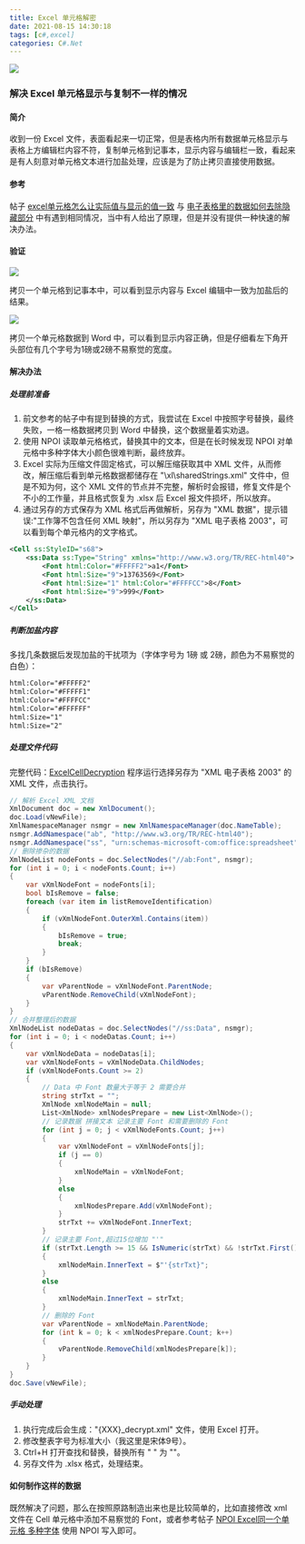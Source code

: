 ```yaml
---
title: Excel 单元格解密
date: 2021-08-15 14:30:18
tags: [c#,excel]
categories: C#.Net
---
```

<img src="https://sadness96.github.io/images/blog/csharp-ExcelCellDecryption/ExcelCellDecryption.png"/>

<!-- more -->
### 解决 Excel 单元格显示与复制不一样的情况
#### 简介
收到一份 Excel 文件，表面看起来一切正常，但是表格内所有数据单元格显示与表格上方编辑栏内容不符，复制单元格到记事本，显示内容与编辑栏一致，看起来是有人刻意对单元格文本进行加盐处理，应该是为了防止拷贝直接使用数据。

#### 参考
帖子 [excel单元格怎么让实际值与显示的值一致](https://www.52pojie.cn/thread-1456979-1-1.html) 与 [电子表格里的数据如何去除隐藏部分](https://www.52pojie.cn/thread-1433060-1-1.html) 中有遇到相同情况，当中有人给出了原理，但是并没有提供一种快速的解决办法。

#### 验证
<img src="https://sadness96.github.io/images/blog/csharp-ExcelCellDecryption/NotepadCellText.png"/>

拷贝一个单元格到记事本中，可以看到显示内容与 Excel 编辑中一致为加盐后的结果。

<img src="https://sadness96.github.io/images/blog/csharp-ExcelCellDecryption/WordCellText.png"/>

拷贝一个单元格数据到 Word 中，可以看到显示内容正确，但是仔细看左下角开头部位有几个字号为1磅或2磅不易察觉的宽度。

#### 解决办法
##### 处理前准备
1. 前文参考的帖子中有提到替换的方式，我尝试在 Excel 中按照字号替换，最终失败，一格一格数据拷贝到 Word 中替换，这个数据量着实劝退。
1. 使用 NPOI 读取单元格格式，替换其中的文本，但是在长时候发现 NPOI 对单元格中多种字体大小颜色很难判断，最终放弃。
1. Excel 实际为压缩文件固定格式，可以解压缩获取其中 XML 文件，从而修改，解压缩后看到单元格数据都储存在 "\xl\sharedStrings.xml" 文件中，但是不知为何，这个 XML 文件的节点并不完整，解析时会报错，修复文件是个不小的工作量，并且格式恢复为 .xlsx 后 Excel 报文件损坏，所以放弃。
1. 通过另存的方式保存为 XML 格式后再做解析，另存为 "XML 数据"，提示错误:"工作簿不包含任何 XML 映射"，所以另存为 "XML 电子表格 2003"，可以看到每个单元格内的文字格式。

``` xml
<Cell ss:StyleID="s68">
    <ss:Data ss:Type="String" xmlns="http://www.w3.org/TR/REC-html40">
        <Font html:Color="#FFFFF2">a1</Font>
        <Font html:Size="9">13763569</Font>
        <Font html:Size="1" html:Color="#FFFFCC">8</Font>
        <Font html:Size="9">999</Font>
    </ss:Data>
</Cell>
```

##### 判断加盐内容
多找几条数据后发现加盐的干扰项为（字体字号为 1磅 或 2磅，颜色为不易察觉的白色）：
``` txt
html:Color="#FFFFF2"
html:Color="#FFFFF1"
html:Color="#FFFFCC"
html:Color="#FFFFFF"
html:Size="1"
html:Size="2"
```
##### 处理文件代码
完整代码：[ExcelCellDecryption](https://github.com/Sadness96/ExcelCellDecryption)
程序运行选择另存为 "XML 电子表格 2003" 的 XML 文件，点击执行。

``` csharp
// 解析 Excel XML 文档
XmlDocument doc = new XmlDocument();
doc.Load(vNewFile);
XmlNamespaceManager nsmgr = new XmlNamespaceManager(doc.NameTable);
nsmgr.AddNamespace("ab", "http://www.w3.org/TR/REC-html40");
nsmgr.AddNamespace("ss", "urn:schemas-microsoft-com:office:spreadsheet");
// 删除掺杂的数据
XmlNodeList nodeFonts = doc.SelectNodes("//ab:Font", nsmgr);
for (int i = 0; i < nodeFonts.Count; i++)
{
    var vXmlNodeFont = nodeFonts[i];
    bool bIsRemove = false;
    foreach (var item in listRemoveIdentification)
    {
        if (vXmlNodeFont.OuterXml.Contains(item))
        {
            bIsRemove = true;
            break;
        }
    }
    if (bIsRemove)
    {
        var vParentNode = vXmlNodeFont.ParentNode;
        vParentNode.RemoveChild(vXmlNodeFont);
    }
}
// 合并整理后的数据
XmlNodeList nodeDatas = doc.SelectNodes("//ss:Data", nsmgr);
for (int i = 0; i < nodeDatas.Count; i++)
{
    var vXmlNodeData = nodeDatas[i];
    var vXmlNodeFonts = vXmlNodeData.ChildNodes;
    if (vXmlNodeFonts.Count >= 2)
    {
        // Data 中 Font 数量大于等于 2 需要合并
        string strTxt = "";
        XmlNode xmlNodeMain = null;
        List<XmlNode> xmlNodesPrepare = new List<XmlNode>();
        // 记录数据 拼接文本 记录主要 Font 和需要删除的 Font
        for (int j = 0; j < vXmlNodeFonts.Count; j++)
        {
            var vXmlNodeFont = vXmlNodeFonts[j];
            if (j == 0)
            {
                xmlNodeMain = vXmlNodeFont;
            }
            else
            {
                xmlNodesPrepare.Add(vXmlNodeFont);
            }
            strTxt += vXmlNodeFont.InnerText;
        }
        // 记录主要 Font,超过15位增加 "'"
        if (strTxt.Length >= 15 && IsNumeric(strTxt) && !strTxt.First().Equals('\''))
        {
            xmlNodeMain.InnerText = $"'{strTxt}";
        }
        else
        {
            xmlNodeMain.InnerText = strTxt;
        }
        // 删除的 Font
        var vParentNode = xmlNodeMain.ParentNode;
        for (int k = 0; k < xmlNodesPrepare.Count; k++)
        {
            vParentNode.RemoveChild(xmlNodesPrepare[k]);
        }
    }
}
doc.Save(vNewFile);
```

##### 手动处理
1. 执行完成后会生成："{XXX}_decrypt.xml" 文件，使用 Excel 打开。
1. 修改整表字号为标准大小（我这里是宋体9号）。
1. Ctrl+H 打开查找和替换，替换所有 " " 为 ""。
1. 另存文件为 .xlsx 格式，处理结束。

#### 如何制作这样的数据
既然解决了问题，那么在按照原路制造出来也是比较简单的，比如直接修改 xml 文件在 Cell 单元格中添加不易察觉的 Font，或者参考帖子 [NPOI Excel同一个单元格 多种字体](https://www.cnblogs.com/leoxjy/p/10669924.html) 使用 NPOI 写入即可。